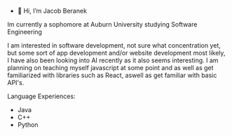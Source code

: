 - 👋 Hi, I’m Jacob Beranek

Im currently a sophomore at Auburn University studying Software Engineering

I am interested in software development, not sure what concentration yet, but some sort of app development and/or website development most likely, I have also been looking into AI recently as it also seems interesting.
I am planning on teaching myself javascript at some point and as well as get familiarized with libraries such as React, aswell as get familiar with basic API's.

Language Experiences:
- Java
- C++
- Python

<!---
jacobberanek/jacobberanek is a ✨ special ✨ repository because its `README.md` (this file) appears on your GitHub profile.
You can click the Preview link to take a look at your changes.
--->
